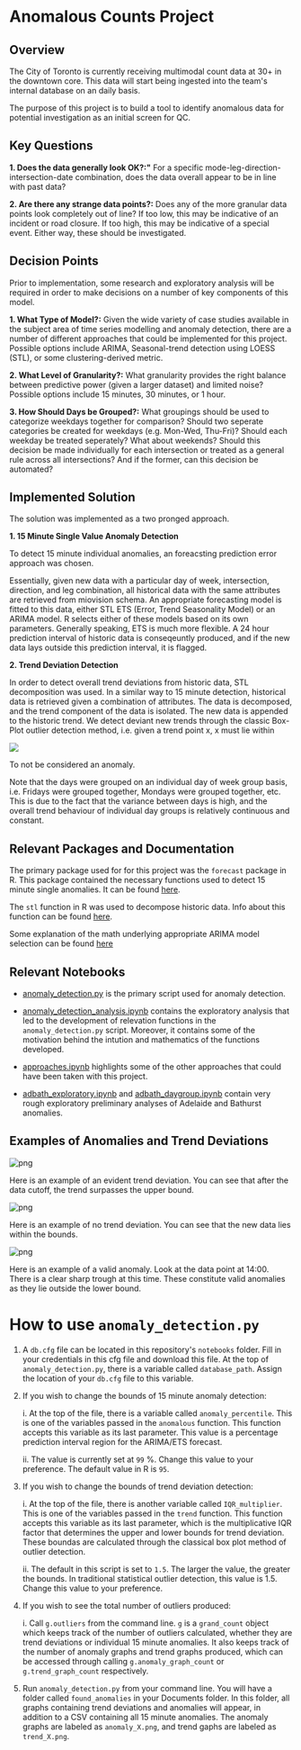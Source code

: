 # Anomalous Counts Project

## Overview
The City of Toronto is currently receiving multimodal count data at 30+ in the downtown core. This data will start being ingested into the team's internal database on an daily basis.

The purpose of this project is to build a tool to identify anomalous data for potential investigation as an initial screen for QC.

## Key Questions

**1. Does the data generally look OK?:"** For a specific mode-leg-direction-intersection-date combination, does the data overall appear to be in line with past data?

**2. Are there any strange data points?:** Does any of the more granular data points look completely out of line? If too low, this may be indicative of an incident or road closure. If too high, this may be indicative of a special event. Either way, these should be investigated.

## Decision Points
Prior to implementation, some research and exploratory analysis will be required in order to make decisions on a number of key components of this model.

**1. What Type of Model?:** Given the wide variety of case studies available in the subject area of time series modelling and anomaly detection, there are a number of different approaches that could be implemented for this project. Possible options include ARIMA, Seasonal-trend detection using LOESS (STL), or some clustering-derived metric.

**2. What Level of Granularity?:** What granularity provides the right balance between predictive power (given a larger dataset) and limited noise? Possible options include 15 minutes, 30 minutes, or 1 hour.

**3. How Should Days be Grouped?:** What groupings should be used to categorize weekdays together for comparison? Should two seperate categories be created for weekdays (e.g. Mon-Wed, Thu-Fri)? Should each weekday be treated seperately? What about weekends? Should this decision be made individually for each intersection or treated as a general rule across all intersections? And if the former, can this decision be automated?

## Implemented Solution

The solution was implemented as a two pronged approach. 

**1. 15 Minute Single Value Anomaly Detection**

   To detect 15 minute individual anomalies, an foreacsting prediction error approach was chosen. 

   Essentially, given new data with a particular day of week, intersection, direction, and leg combination, all historical data with the same attributes are retrieved from miovision schema. An appropriate forecasting model is fitted to this data, either STL ETS (Error, Trend Seasonality Model) or an ARIMA model. R selects either of these models based on its own parameters. Generally speaking, ETS is much more flexible. A 24 hour prediction interval of historic data is conseqeuntly produced, and if the new data lays outside this prediction interval, it is flagged. 

**2. Trend Deviation Detection** 

  In order to detect overall trend deviations from historic data, STL decomposition was used. In a similar way to 15 minute detection, historical data is retrieved given a combination of attributes. The data is decomposed, and the trend component of the data is isolated. The new data is appended to the historic trend. We detect deviant new trends through the classic Box-Plot outlier detection method, i.e. given a trend point x, x must lie within  

  <img src="http://latex.codecogs.com/gif.latex?Q3%20&plus;%201.5*IQR%20%5Cgeq%20x%20%5Cgeq%20Q1%20-%201.5*IQR" /> 
  
   To not be considered an anomaly. 
   
Note that the days were grouped on an individual day of week group basis, i.e. Fridays were grouped together, Mondays were grouped together, etc. This is due to the fact that the variance between days is high, and the overall trend behaviour of individual day groups is relatively continuous and constant.  

## Relevant Packages and Documentation 

The primary package used for for this project was the `forecast` package in R. This package contained the necessary functions used to detect 15 minute single anomalies. It can be found [here](https://cran.r-project.org/web/packages/forecast/index.html).

The `stl` function in R was used to decompose historic data. Info about this function can be found [here](https://stat.ethz.ch/R-manual/R-devel/library/stats/html/stl.html). 

Some explanation of the math underlying appropriate ARIMA model selection can be found [here](https://people.duke.edu/~rnau/arimrule.htm)

## Relevant Notebooks 

* [anomaly_detection.py](https://github.com/CityofToronto/bdit_anomalous_counts/blob/master/notebooks/anomaly_detection.py) is the primary script used for anomaly detection.

* [anomaly_detection_analysis.ipynb](https://github.com/CityofToronto/bdit_anomalous_counts/blob/master/notebooks/anomaly_detection_analysis.ipynb) contains the exploratory analysis that led to the development of relevation functions in the `anomaly_detection.py` script. Moreover, it contains some of the motivation behind the intution and mathematics of the functions developed. 

* [approaches.ipynb](https://github.com/CityofToronto/bdit_anomalous_counts/blob/master/notebooks/approaches.ipynb) highlights some of the other approaches that could have been taken with this project. 


* [adbath_exploratory.ipynb](https://github.com/CityofToronto/bdit_anomalous_counts/blob/master/notebooks/adbath_exploratory.ipynb) and [adbath_daygroup.ipynb](https://github.com/CityofToronto/bdit_anomalous_counts/blob/master/notebooks/adbath_daygroup%20.ipynb) contain very rough exploratory preliminary analyses of Adelaide and Bathurst anomalies. 


## Examples of Anomalies and Trend Deviations

![png](notebooks/images/trendexample.png) 

Here is an example of an evident trend deviation. You can see that after the data cutoff, the trend surpasses the upper bound.

![png](notebooks/images/trendexample2.png)

Here is an example of no trend deviation. You can see that the new data lies within the bounds. 

![png](notebooks/images/anomaly_2.png)

Here is an example of a valid anomaly. Look at the data point at 14:00. There is a clear sharp trough at this time. These constitute valid anomalies as they lie outside the lower bound. 


# How to use `anomaly_detection.py`

1. A `db.cfg` file can be located in this repository's `notebooks` folder. Fill in your credentials in this cfg file and download this file. At the top of `anomaly_detection.py`, there is a variable called `database_path`. Assign the location of your `db.cfg` file to this variable.

2. If you wish to change the bounds of 15 minute anomaly detection:

      i. At the top of the file, there is a variable called `anomaly_percentile`. This is one of the variables passed in the `anomalous` function. This function accepts this variable as its last parameter. This value is a percentage prediction interval region for the ARIMA/ETS forecast. 
      
     ii. The value is currently set at `99` %. Change this value to your preference. The default value in R is `95`. 

3. If you wish to change the bounds of trend deviation detection:

      i. At the top of the file, there is another variable called `IQR_multiplier`. This is one of the variables passed in the `trend` function. This function accepts this variable as its last parameter, which is the multiplicative IQR factor that determines the upper and lower bounds for trend deviation. These boundas are calculated through the classical box plot method of outlier detection. 
      
     ii. The default in this script is set to `1.5`. The larger the value, the greater the bounds. In traditional statistical outlier detection, this value is 1.5. Change this value to your preference. 
     
4. If you wish to see the total number of outliers produced:

      i. Call `g.outliers` from the command line. `g` is a `grand_count` object which keeps track of the number of outliers calculated, whether they are trend deviations or individual 15 minute anomalies. It also keeps track of the number of anomaly graphs and trend graphs produced, which can be accessed through calling `g.anomaly_graph_count` or `g.trend_graph_count` respectively. 

5. Run `anomaly_detection.py` from your command line. You will have a folder called `found_anomalies` in your Documents folder. In this folder, all graphs containing trend deviations and anomalies will appear, in addition to a CSV containing all 15 minute anomalies. The anomaly graphs are labeled as `anomaly_X.png`, and trend gaphs are labeled as `trend_X.png`. 
